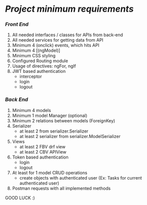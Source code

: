 # *Project minimum requirements*

### *Front End*
1. All needed interfaces / classes for APIs from back-end
2. All needed services for getting data from API
3. Minimum 4 (onclick) events, which hits API
4. Minimum 4 [(ngModel)]
5. Minimum CSS styling
6. Configured Routing module
7. Usage of directives: ngFor, ngIf
8. JWT based authentication
    - interceptor
    - login
    - logout

### *Back End*
1. Minimum 4 models
2. Minimum 1 model Manager (optional)
3. Minimum 2 relations between models (ForeignKey)
4. Serializer
    - at least 2 from serializer.Serializer
    - at least 2 serializer from serializer.ModelSerializer
5. Views
    - at least 2 FBV drf view
    - at least 2 CBV APIView
6. Token based authentication
    - login
    - logout
7. At least for 1 model CRUD operations
    - create objects with authenticated user (Ex: Tasks for current authenticated user)
8. Postman requests with all implemented methods




GOOD LUCK :)
